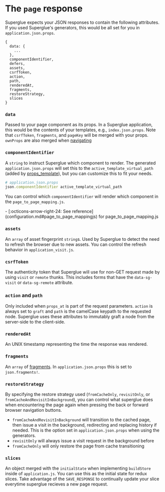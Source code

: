 # The `page` response

Superglue expects your JSON responses to contain the following attributes. If you
used Superglue's generators, this would be all set for you in
`application.json.props`.

```
{
  data: {
    ...
  },
  componentIdentifier,
  defers,
  assets,
  csrfToken,
  action,
  path,
  renderedAt,
  fragments,
  restoreStrategy,
  slices
}
```

### `data`
Passed to your page component as its props. In a Superglue application, this would
be the contents of your templates, e.g., `index.json.props`. Note that `csrfToken`, 
`fragments`, and `pageKey` will be merged with your props. `ownProps` are also 
merged when [navigating](functions-passed.md#navigateto)

### `componentIdentifier`
A `string` to instruct Superglue which component to render. The generated
`application.json.props` will set this to the `active_template_virtual_path`
(added by [props_template]), but you can customize this to fit your needs.

```ruby
# application.json.props
json.componentIdentifier active_template_virtual_path
```

You can control which `componentIdentifier` will render which component in the
`page_to_page_mapping.js`.

<div class="grid cards" markdown>
  -  [:octicons-arrow-right-24: See reference](configuration.md#page_to_page_mappingjs)
  for page_to_page_mapping.js
</div>


### `assets`
An `array` of asset fingerprint `string`s. Used by Superglue to detect the need to
refresh the browser due to new assets. You can control the refresh behavior in
`application_visit.js`.

### `csrfToken`
The authenticity token that Superglue will use for non-GET request made by using
`visit` or `remote` thunks. This includes forms that have the `data-sg-visit`
or `data-sg-remote` attribute.

### `action` and `path`
Only included when `props_at` is part of the request parameters. `action` is always
set to `graft` and `path` is the camelCase keypath to the requested node.
Superglue uses these attributes to immutably graft a node from the server-side to
the client-side.

### `renderedAt`
An UNIX timestamp representing the time the response was rendered.

### `fragments`
An `array` of [fragments](./fragments-and-slices.md#fragments). In
`application.json.props` this is set to `json.fragments!`.

### `restoreStrategy`
By specifying the restore strategy used (`fromCacheOnly`, `revisitOnly`, or
`fromCacheAndRevisitInBackground`), you can control what superglue does when
encountering the page again when pressing the back or forward browser navigation
buttons.

  - `fromCacheAndRevisitInBackground` will transition to the cached page, then
  issue a visit in the background, redirecting and replacing history if needed.
  This is the option set in `application.json.props` when using the generators.
  - `revisitOnly` will always issue a visit request in the background before
  - `fromCacheOnly` will only restore the page from cache
  transitioning

### `slices`
An object merged with the `initialState` when implementing `buildStore` inside
of `application.js`. You can use this as the initial state for redux slices.
Take advantage of the `SAVE_RESPONSE` to continually update your slice everytime
superglue recieves a new page request.

[props_template]: https://github.com/thoughtbot/props_template

